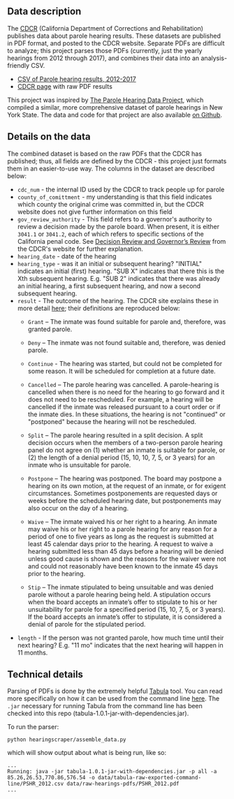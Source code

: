 ## Data description
The [CDCR](http://www.cdcr.ca.gov/) (California Department of Corrections and Rehabilitation) publishes data about parole hearing results. These datasets are published in PDF format, and posted to the CDCR website. Separate PDFs are difficult to analyze; this project parses those PDFs (currently, just the yearly hearings from 2012 through 2017), and combines their data into an analysis-friendly CSV.

* [CSV of Parole hearing results, 2012-2017](https://raw.githubusercontent.com/nrjones8/cdcr-parole-hearings/master/data/2012_to_2017_hearings.csv)
* [CDCR page](https://www.cdcr.ca.gov/BOPH/pshResults.html) with raw PDF results

This project was inspired by [The Parole Hearing Data Project](http://www.parolehearingdata.org/), which compiled a similar, more comprehensive dataset of parole hearings in New York State. The data and code for that project are also available [on Github](https://github.com/rcackerman/parole-hearing-data).

## Details on the data
The combined dataset is based on the raw PDFs that the CDCR has published; thus, all fields are defined by the CDCR - this project just formats them in an easier-to-use way. The columns in the dataset are described below:
* `cdc_num` - the internal ID used by the CDCR to track people up for parole
* `county_of_comittment` - my understanding is that this field indicates which county the original crime was committed in, but the CDCR website does not give further information on this field
* `gov_review_authority` - This field refers to a governor's authority to review a decision made by the parole board. When present, it is either `3041.1` or `3041.2`, each of which refers to specific sections of the California penal code. See [Decision Review and Governor’s Review](https://www.cdcr.ca.gov/BOPH/docs/Policy/Decision_Review_and_Governor.pdf) from the CDCR's website for further explanation.
* `hearing_date` - date of the hearing
* `hearing_type` - was it an initial or subsequent hearing? "INITIAL" indicates an initial (first) hearing. "SUB X" indicates that there this is the Xth subsequent hearing. E.g. "SUB 2" indicates that there was already an initial hearing, a first subsequent hearing, and now a second subsequent hearing.
* `result` - The outcome of the hearing. The CDCR site explains these in more detail [here](https://www.cdcr.ca.gov/BOPH/pshResults.html); their definitions are reproduced below:
    * `Grant` – The inmate was found suitable for parole and, therefore, was granted parole.

    * `Deny` – The inmate was not found suitable and, therefore, was denied parole.

    * `Continue` - The hearing was started, but could not be completed for some reason. It will be scheduled for completion at a future date.

    * `Cancelled` – The parole hearing was cancelled. A parole-hearing is cancelled when there is no need for the hearing to go forward and it does not need to be rescheduled. For example, a hearing will be cancelled if the inmate was released pursuant to a court order or if the inmate dies. In these situations, the hearing is not "continued" or "postponed" because the hearing will not be rescheduled.

    * `Split` – The parole hearing resulted in a split decision. A split decision occurs when the members of a two-person parole hearing panel do not agree on (1) whether an inmate is suitable for parole, or (2) the length of a denial period (15, 10, 10, 7, 5, or 3 years) for an inmate who is unsuitable for parole.

    * `Postpone` – The hearing was postponed. The board may postpone a hearing on its own motion, at the request of an inmate, or for exigent circumstances. Sometimes postponements are requested days or weeks before the scheduled hearing date, but postponements may also occur on the day of a hearing.

    * `Waive` – The inmate waived his or her right to a hearing. An inmate may waive his or her right to a parole hearing for any reason for a period of one to five years as long as the request is submitted at least 45 calendar days prior to the hearing. A request to waive a hearing submitted less than 45 days before a hearing will be denied unless good cause is shown and the reasons for the waiver were not and could not reasonably have been known to the inmate 45 days prior to the hearing.

    * `Stip` – The inmate stipulated to being unsuitable and was denied parole without a parole hearing being held. A stipulation occurs when the board accepts an inmate’s offer to stipulate to his or her unsuitability for parole for a specified period (15, 10, 7,  5, or 3 years). If the board accepts an inmate’s offer to stipulate, it is considered a denial of parole for the stipulated period.
* `length` - If the person was not granted parole, how much time until their next hearing? E.g. "11 mo" indicates that the next hearing will happen in 11 months.


## Technical details
Parsing of PDFs is done by the extremely helpful [Tabula](http://tabula.technology/) tool. You can read more specifically on how it can be used from the command line [here](https://github.com/tabulapdf/tabula-java/wiki/Using-the-command-line-tabula-extractor-tool). The `.jar` necessary for running Tabula from the command line has been checked into this repo (tabula-1.0.1-jar-with-dependencies.jar).

To run the parser:
```
python hearingscraper/assemble_data.py
```
which will show output about what is being run, like so:
```
...
Running: java -jar tabula-1.0.1-jar-with-dependencies.jar -p all -a 85.26,26.53,770.86,576.54 -o data/tabula-raw-exported-command-line/PSHR_2012.csv data/raw-hearings-pdfs/PSHR_2012.pdf
...
```
